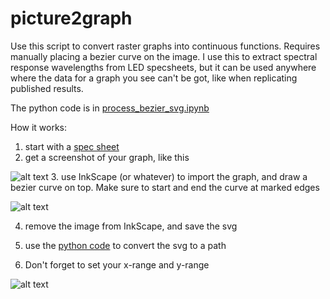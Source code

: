 # picture2graph

Use this script to convert raster graphs into continuous functions. Requires manually placing a bezier curve on the image. I use this to extract spectral response wavelengths from LED specsheets, but it can be used anywhere where the data for a graph you see can't be got, like when replicating published results.

The python code is in [process_bezier_svg.ipynb](../master/process_bezier_svg.ipynb)

How it works:
1. start with a [spec sheet](../master/334-15__T1C1-4WYA.pdf)
2. get a screenshot of your graph, like this

![alt text](../master/screenshot.png "Raster graph")
3. use InkScape (or whatever) to import the graph, and draw a bezier curve on top. Make sure to start and end the curve at marked edges

![alt text](../master/inkscape.png "Inkscape screenshot")

4. remove the image from InkScape, and save the svg

5. use the [python code](../master/process_bezier_svg.ipynb) to convert the svg to a path

6. Don't forget to set your x-range and y-range

![alt text](../master/result.png "Result")
